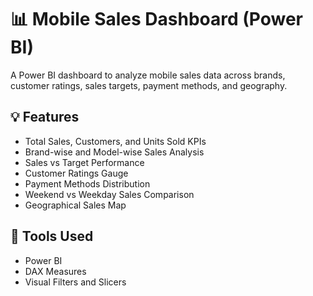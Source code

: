 # 📊 Mobile Sales Dashboard (Power BI)

A Power BI dashboard to analyze mobile sales data across brands, customer ratings, sales targets, payment methods, and geography.

## 💡 Features
- Total Sales, Customers, and Units Sold KPIs
- Brand-wise and Model-wise Sales Analysis
- Sales vs Target Performance
- Customer Ratings Gauge
- Payment Methods Distribution
- Weekend vs Weekday Sales Comparison
- Geographical Sales Map

## 📌 Tools Used
- Power BI
- DAX Measures
- Visual Filters and Slicers
